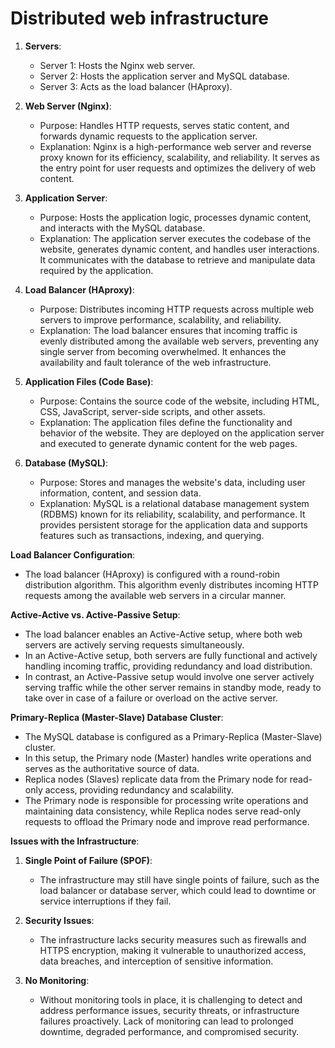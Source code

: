 # Distributed web infrastructure

1. **Servers**:
   - Server 1: Hosts the Nginx web server.
   - Server 2: Hosts the application server and MySQL database.
   - Server 3: Acts as the load balancer (HAproxy).

2. **Web Server (Nginx)**:
   - Purpose: Handles HTTP requests, serves static content, and forwards dynamic requests to the application server.
   - Explanation: Nginx is a high-performance web server and reverse proxy known for its efficiency, scalability, and reliability. It serves as the entry point for user requests and optimizes the delivery of web content.

3. **Application Server**:
   - Purpose: Hosts the application logic, processes dynamic content, and interacts with the MySQL database.
   - Explanation: The application server executes the codebase of the website, generates dynamic content, and handles user interactions. It communicates with the database to retrieve and manipulate data required by the application.

4. **Load Balancer (HAproxy)**:
   - Purpose: Distributes incoming HTTP requests across multiple web servers to improve performance, scalability, and reliability.
   - Explanation: The load balancer ensures that incoming traffic is evenly distributed among the available web servers, preventing any single server from becoming overwhelmed. It enhances the availability and fault tolerance of the web infrastructure.

5. **Application Files (Code Base)**:
   - Purpose: Contains the source code of the website, including HTML, CSS, JavaScript, server-side scripts, and other assets.
   - Explanation: The application files define the functionality and behavior of the website. They are deployed on the application server and executed to generate dynamic content for the web pages.

6. **Database (MySQL)**:
   - Purpose: Stores and manages the website's data, including user information, content, and session data.
   - Explanation: MySQL is a relational database management system (RDBMS) known for its reliability, scalability, and performance. It provides persistent storage for the application data and supports features such as transactions, indexing, and querying.

**Load Balancer Configuration**:
- The load balancer (HAproxy) is configured with a round-robin distribution algorithm. This algorithm evenly distributes incoming HTTP requests among the available web servers in a circular manner.

**Active-Active vs. Active-Passive Setup**:
- The load balancer enables an Active-Active setup, where both web servers are actively serving requests simultaneously.
- In an Active-Active setup, both servers are fully functional and actively handling incoming traffic, providing redundancy and load distribution.
- In contrast, an Active-Passive setup would involve one server actively serving traffic while the other server remains in standby mode, ready to take over in case of a failure or overload on the active server.

**Primary-Replica (Master-Slave) Database Cluster**:
- The MySQL database is configured as a Primary-Replica (Master-Slave) cluster.
- In this setup, the Primary node (Master) handles write operations and serves as the authoritative source of data.
- Replica nodes (Slaves) replicate data from the Primary node for read-only access, providing redundancy and scalability.
- The Primary node is responsible for processing write operations and maintaining data consistency, while Replica nodes serve read-only requests to offload the Primary node and improve read performance.

**Issues with the Infrastructure**:

1. **Single Point of Failure (SPOF)**:
   - The infrastructure may still have single points of failure, such as the load balancer or database server, which could lead to downtime or service interruptions if they fail.

2. **Security Issues**:
   - The infrastructure lacks security measures such as firewalls and HTTPS encryption, making it vulnerable to unauthorized access, data breaches, and interception of sensitive information.

3. **No Monitoring**:
   - Without monitoring tools in place, it is challenging to detect and address performance issues, security threats, or infrastructure failures proactively. Lack of monitoring can lead to prolonged downtime, degraded performance, and compromised security.
